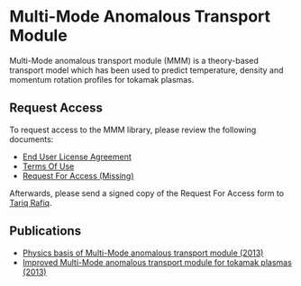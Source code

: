 # Multi-Mode Anomalous Transport Module

Multi-Mode anomalous transport module (MMM) is a theory-based transport model which has been used to predict temperature, density and momentum rotation profiles for tokamak plasmas.

## Request Access
To request access to the MMM library, please review the following documents:
- [End User License Agreement](../legal/eula.pdf)
- [Terms Of Use](../legal/tou.pdf)
- [Request For Access (Missing)](../legal/rfq.pdf)

Afterwards, please send a signed copy of the Request For Access form to [Tariq Rafiq](mailto:rafiq@lehigh.edu).

## Publications
- [Physics basis of Multi-Mode anomalous transport module (2013)](https://aip.scitation.org/doi/10.1063/1.4794288)
- [Improved Multi-Mode anomalous transport module for
tokamak plasmas (2013)](https://doi.org/10.1016/j.cpc.2013.05.013)
